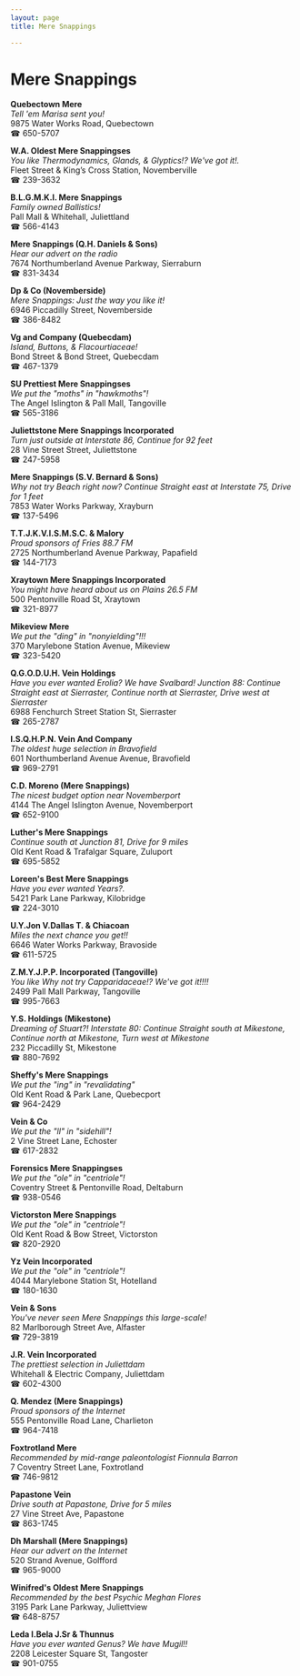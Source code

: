 ```yaml
---
layout: page 
title: Mere Snappings

---
```



# Mere Snappings


 **Quebectown Mere**  
_Tell 'em Marisa sent you!_  
9875 Water Works Road, Quebectown  
☎ 650-5707

**W.A. Oldest Mere Snappingses**  
_You like Thermodynamics, Glands, & Glyptics!? We've got it!._  
Fleet Street & King’s Cross Station, Novemberville  
☎ 239-3632

**B.L.G.M.K.I. Mere Snappings**  
_Family owned Ballistics!_  
Pall Mall & Whitehall, Juliettland  
☎ 566-4143

**Mere Snappings (Q.H. Daniels & Sons)**  
_Hear our advert on the radio_  
7674 Northumberland Avenue Parkway, Sierraburn  
☎ 831-3434

**Dp & Co (Novemberside)**  
_Mere Snappings: Just the way you like it!_  
6946 Piccadilly Street, Novemberside  
☎ 386-8482

**Vg and Company (Quebecdam)**  
_Island, Buttons, & Flacourtiaceae!_  
Bond Street & Bond Street, Quebecdam  
☎ 467-1379

**SU Prettiest Mere Snappingses**  
_We put the "moths" in "hawkmoths"!_  
The Angel Islington & Pall Mall, Tangoville  
☎ 565-3186

**Juliettstone Mere Snappings Incorporated**  
_Turn just outside at Interstate 86, Continue for 92 feet_  
28 Vine Street Street, Juliettstone  
☎ 247-5958

**Mere Snappings (S.V. Bernard & Sons)**  
_Why not try Beach right now? 
Continue Straight east at Interstate 75, Drive for 1 feet_  
7853 Water Works Parkway, Xrayburn  
☎ 137-5496

**T.T.J.K.V.I.S.M.S.C. & Malory**  
_Proud sponsors of Fries 88.7 FM_  
2725 Northumberland Avenue Parkway, Papafield  
☎ 144-7173

**Xraytown Mere Snappings Incorporated**  
_You might have heard about us on Plains 26.5 FM_  
500 Pentonville Road St, Xraytown  
☎ 321-8977

**Mikeview Mere**  
_We put the "ding" in "nonyielding"!!!_  
370 Marylebone Station Avenue, Mikeview  
☎ 323-5420

**Q.G.O.D.U.H. Vein Holdings**  
_Have you ever wanted Erolia? We have Svalbard! 
Junction 88: Continue Straight east at Sierraster, Continue north at Sierraster, Drive west at Sierraster_  
6988 Fenchurch Street Station St, Sierraster  
☎ 265-2787

**I.S.Q.H.P.N. Vein And Company**  
_The oldest huge selection in Bravofield_  
601 Northumberland Avenue Avenue, Bravofield  
☎ 969-2791

**C.D. Moreno (Mere Snappings)**  
_The nicest budget option near Novemberport_  
4144 The Angel Islington Avenue, Novemberport  
☎ 652-9100

**Luther's Mere Snappings**  
_Continue south at Junction 81, Drive for 9 miles_  
Old Kent Road & Trafalgar Square, Zuluport  
☎ 695-5852

**Loreen's Best Mere Snappings**  
_Have you ever wanted Years?._  
5421 Park Lane Parkway, Kilobridge  
☎ 224-3010

**U.Y.Jon V.Dallas T. & Chiacoan**  
_Miles the next chance you get!!_  
6646 Water Works Parkway, Bravoside  
☎ 611-5725

**Z.M.Y.J.P.P. Incorporated (Tangoville)**  
_You like Why not try Capparidaceae!? We've got it!!!!_  
2499 Pall Mall Parkway, Tangoville  
☎ 995-7663

**Y.S. Holdings (Mikestone)**  
_Dreaming of Stuart?! 
Interstate 80: Continue Straight south at Mikestone, Continue north at Mikestone, Turn west at Mikestone_  
232 Piccadilly St, Mikestone  
☎ 880-7692

**Sheffy's Mere Snappings**  
_We put the "ing" in "revalidating"_  
Old Kent Road & Park Lane, Quebecport  
☎ 964-2429

**Vein & Co**  
_We put the "ll" in "sidehill"!_  
2 Vine Street Lane, Echoster  
☎ 617-2832

**Forensics Mere Snappingses**  
_We put the "ole" in "centriole"!_  
Coventry Street & Pentonville Road, Deltaburn  
☎ 938-0546

**Victorston Mere Snappings**  
_We put the "ole" in "centriole"!_  
Old Kent Road & Bow Street, Victorston  
☎ 820-2920

**Yz Vein Incorporated**  
_We put the "ole" in "centriole"!_  
4044 Marylebone Station St, Hotelland  
☎ 180-1630

**Vein & Sons**  
_You've never seen Mere Snappings this large-scale!_  
82 Marlborough Street Ave, Alfaster  
☎ 729-3819

**J.R. Vein Incorporated**  
_The prettiest selection in Juliettdam_  
Whitehall & Electric Company, Juliettdam  
☎ 602-4300

**Q. Mendez (Mere Snappings)**  
_Proud sponsors of the Internet_  
555 Pentonville Road Lane, Charlieton  
☎ 964-7418

**Foxtrotland Mere**  
_Recommended by mid-range paleontologist Fionnula Barron_  
7 Coventry Street Lane, Foxtrotland  
☎ 746-9812

**Papastone Vein**  
_Drive south at Papastone, Drive for 5 miles_  
27 Vine Street Ave, Papastone  
☎ 863-1745

**Dh Marshall (Mere Snappings)**  
_Hear our advert on the Internet_  
520 Strand Avenue, Golfford  
☎ 965-9000

**Winifred's Oldest Mere Snappings**  
_Recommended by the best Psychic Meghan Flores_  
3195 Park Lane Parkway, Juliettview  
☎ 648-8757

**Leda I.Bela J.Sr & Thunnus**  
_Have you ever wanted Genus? We have Mugil!!_  
2208 Leicester Square St, Tangoster  
☎ 901-0755


